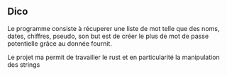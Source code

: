 ## Dico

Le programme consiste à récuperer une liste de mot telle que des noms, dates, chiffres, pseudo, son but est de créer le plus de mot de passe potentielle grâce au donnée fournit.

Le projet ma permit de travailler le rust et en particularité la manipulation des strings
